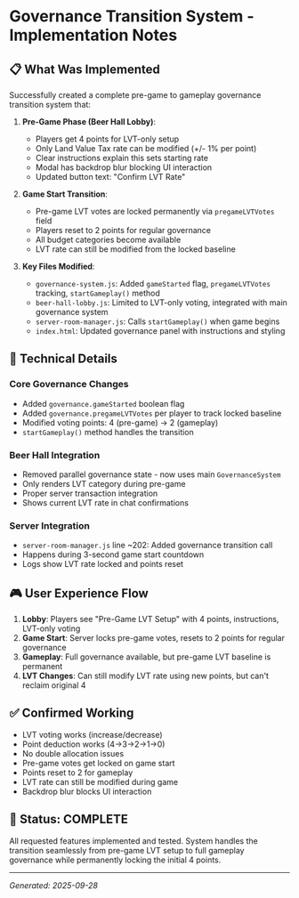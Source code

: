 # Governance Transition System - Implementation Notes

## 📋 What Was Implemented

Successfully created a complete pre-game to gameplay governance transition system that:

1. **Pre-Game Phase (Beer Hall Lobby)**:
   - Players get 4 points for LVT-only setup
   - Only Land Value Tax rate can be modified (+/- 1% per point)
   - Clear instructions explain this sets starting rate
   - Modal has backdrop blur blocking UI interaction
   - Updated button text: "Confirm LVT Rate"

2. **Game Start Transition**:
   - Pre-game LVT votes are locked permanently via `pregameLVTVotes` field
   - Players reset to 2 points for regular governance
   - All budget categories become available
   - LVT rate can still be modified from the locked baseline

3. **Key Files Modified**:
   - `governance-system.js`: Added `gameStarted` flag, `pregameLVTVotes` tracking, `startGameplay()` method
   - `beer-hall-lobby.js`: Limited to LVT-only voting, integrated with main governance system
   - `server-room-manager.js`: Calls `startGameplay()` when game begins
   - `index.html`: Updated governance panel with instructions and styling

## 🔧 Technical Details

### Core Governance Changes
- Added `governance.gameStarted` boolean flag
- Added `governance.pregameLVTVotes` per player to track locked baseline
- Modified voting points: 4 (pre-game) → 2 (gameplay)
- `startGameplay()` method handles the transition

### Beer Hall Integration
- Removed parallel governance state - now uses main `GovernanceSystem`
- Only renders LVT category during pre-game
- Proper server transaction integration
- Shows current LVT rate in chat confirmations

### Server Integration
- `server-room-manager.js` line ~202: Added governance transition call
- Happens during 3-second game start countdown
- Logs show LVT rate locked and points reset

## 🎮 User Experience Flow

1. **Lobby**: Players see "Pre-Game LVT Setup" with 4 points, instructions, LVT-only voting
2. **Game Start**: Server locks pre-game votes, resets to 2 points for regular governance
3. **Gameplay**: Full governance available, but pre-game LVT baseline is permanent
4. **LVT Changes**: Can still modify LVT rate using new points, but can't reclaim original 4

## ✅ Confirmed Working

- LVT voting works (increase/decrease)
- Point deduction works (4→3→2→1→0)
- No double allocation issues
- Pre-game votes get locked on game start
- Points reset to 2 for gameplay
- LVT rate can still be modified during game
- Backdrop blur blocks UI interaction

## 🚀 Status: COMPLETE

All requested features implemented and tested. System handles the transition seamlessly from pre-game LVT setup to full gameplay governance while permanently locking the initial 4 points.

---
*Generated: 2025-09-28*